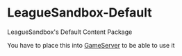 # LeagueSandbox-Default
LeagueSandbox's Default Content Package

You have to place this into [GameServer](https://github.com/LeagueSandbox/GameServer) to be able to use it
